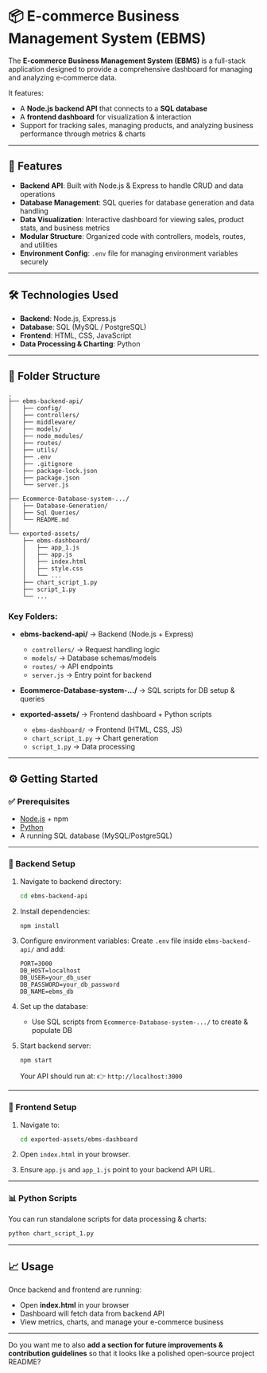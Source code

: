 
# 📦 E-commerce Business Management System (EBMS)

The **E-commerce Business Management System (EBMS)** is a full-stack application designed to provide a comprehensive dashboard for managing and analyzing e-commerce data.

It features:

* A **Node.js backend API** that connects to a **SQL database**
* A **frontend dashboard** for visualization & interaction
* Support for tracking sales, managing products, and analyzing business performance through metrics & charts

---

## 🚀 Features

* **Backend API**: Built with Node.js & Express to handle CRUD and data operations
* **Database Management**: SQL queries for database generation and data handling
* **Data Visualization**: Interactive dashboard for viewing sales, product stats, and business metrics
* **Modular Structure**: Organized code with controllers, models, routes, and utilities
* **Environment Config**: `.env` file for managing environment variables securely

---

## 🛠️ Technologies Used

* **Backend**: Node.js, Express.js
* **Database**: SQL (MySQL / PostgreSQL)
* **Frontend**: HTML, CSS, JavaScript
* **Data Processing & Charting**: Python

---

## 📂 Folder Structure

```
.
├── ebms-backend-api/
│   ├── config/
│   ├── controllers/
│   ├── middleware/
│   ├── models/
│   ├── node_modules/
│   ├── routes/
│   ├── utils/
│   ├── .env
│   ├── .gitignore
│   ├── package-lock.json
│   ├── package.json
│   └── server.js
│
├── Ecommerce-Database-system-.../
│   ├── Database-Generation/
│   ├── Sql Queries/
│   └── README.md
│
└── exported-assets/
    ├── ebms-dashboard/
    │   ├── app_1.js
    │   ├── app.js
    │   ├── index.html
    │   ├── style.css
    │   └── ...
    ├── chart_script_1.py
    ├── script_1.py
    └── ...
```

### Key Folders:

* **ebms-backend-api/** → Backend (Node.js + Express)

  * `controllers/` → Request handling logic
  * `models/` → Database schemas/models
  * `routes/` → API endpoints
  * `server.js` → Entry point for backend

* **Ecommerce-Database-system-.../** → SQL scripts for DB setup & queries

* **exported-assets/** → Frontend dashboard + Python scripts

  * `ebms-dashboard/` → Frontend (HTML, CSS, JS)
  * `chart_script_1.py` → Chart generation
  * `script_1.py` → Data processing

---

## ⚙️ Getting Started

### ✅ Prerequisites

* [Node.js](https://nodejs.org/) + npm
* [Python](https://www.python.org/)
* A running SQL database (MySQL/PostgreSQL)

---

### 🔧 Backend Setup

1. Navigate to backend directory:

   ```bash
   cd ebms-backend-api
   ```

2. Install dependencies:

   ```bash
   npm install
   ```

3. Configure environment variables:
   Create `.env` file inside `ebms-backend-api/` and add:

   ```
   PORT=3000
   DB_HOST=localhost
   DB_USER=your_db_user
   DB_PASSWORD=your_db_password
   DB_NAME=ebms_db
   ```

4. Set up the database:

   * Use SQL scripts from `Ecommerce-Database-system-.../` to create & populate DB

5. Start backend server:

   ```bash
   npm start
   ```

   Your API should run at:
   👉 `http://localhost:3000`

---

### 🎨 Frontend Setup

1. Navigate to:

   ```bash
   cd exported-assets/ebms-dashboard
   ```
2. Open `index.html` in your browser.
3. Ensure `app.js` and `app_1.js` point to your backend API URL.

---

### 📊 Python Scripts

You can run standalone scripts for data processing & charts:

```bash
python chart_script_1.py
```

---

## 📈 Usage

Once backend and frontend are running:

* Open **index.html** in your browser
* Dashboard will fetch data from backend API
* View metrics, charts, and manage your e-commerce business

---

Do you want me to also **add a section for future improvements & contribution guidelines** so that it looks like a polished open-source project README?
